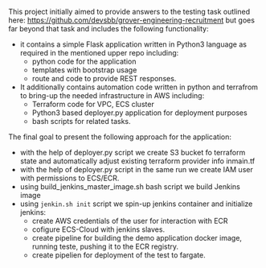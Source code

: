 This project initially aimed to provide answers to the testing task outlined here: https://github.com/devsbb/grover-engineering-recruitment
but goes far beyond that task and includes the following functionality:

* it contains a simple Flask application written in Python3 language as required in the mentioned upper repo including:
  * python code for the application
  * templates with bootstrap usage
  * route and code to provide REST responses.
* It additionally contains automation code written in python and terrafrom to bring-up the needed infrastructure in AWS including:
  * Terraform code for VPC, ECS cluster
  * Python3 based deployer.py application for deployment purposes
  * bash scripts for related tasks.
  
The final goal to present the following approach for the application:
* with the help of deployer.py script we create S3 bucket fo terraform state and automatically adjust existing terraform provider info inmain.tf
* with the help of deployer.py script in the same run we create IAM user with permissions to ECS/ECR.
* using build_jenkins_master_image.sh bash script we build Jenkins image 
* using `jenkin.sh init` script we spin-up jenkins container and initialize jenkins:
  * create AWS credentials of the user for interaction with ECR
  * cofigure ECS-Cloud with jenkins slaves.
  * create pipeline for building the demo application docker image, running teste, pushing it to the ECR registry.
  * create pipelien for deployment of the test to fargate.

  
